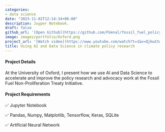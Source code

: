 ```yaml
---
categories:
- data science
date: "2023-11-02T12:14:34+06:00"
description: Juyper Notebook.
draft: false
github_url: '[Open Github](https://github.com/FUenal/fossil_fuel_policy_nlp)'
image: images/portfolio/Oxford.png
project_url: '[Watch video](https://www.youtube.com/watch?t=1&v=Qjkw1twD2No&feature=youtu.be&ab_channel=StockholmEnvironmentInstitute)'
title: Using AI and Data Science in climate policy research
---
```



#### Project Details

At the University of Oxford, I present how we use AI and Data Science to accelerate and improve the policy research and advocacy work at the Fossil Fuel Non-Proliferation Treaty Initiative.

#### Project Requirements

✅ Jupyter Notebook

✅ Pandas, Numpy, Matplotlib, Tensorflow, Keras, SQLite

✅ Artificial Neural Network

